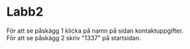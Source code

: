 # Labb2

För att se påskägg 1 klicka på namn på sidan kontaktuppgifter.<br>
För att se påskägg 2 skriv "1337" på startsidan.
